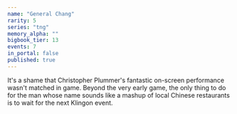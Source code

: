 ```yaml
---
name: "General Chang"
rarity: 5
series: "tng"
memory_alpha: ""
bigbook_tier: 13
events: 7
in_portal: false
published: true
---
```


It's a shame that Christopher Plummer's fantastic on-screen performance wasn't matched in game. Beyond the very early game, the only thing to do for the man whose name sounds like a mashup of local Chinese restaurants is to wait for the next Klingon event.
